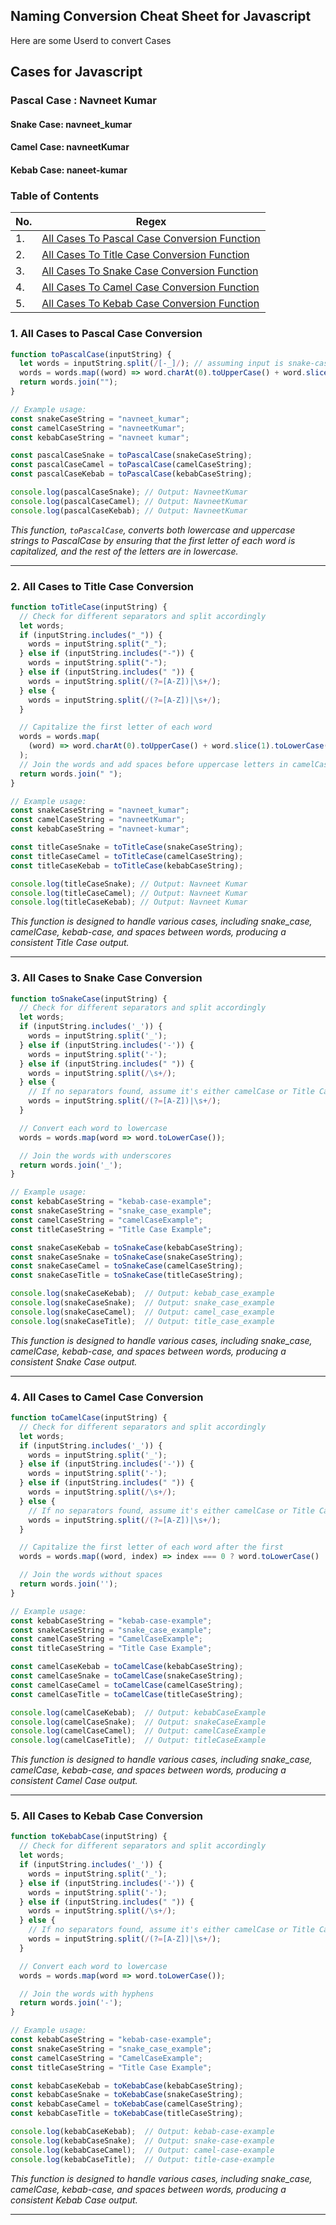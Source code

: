 ## Naming Conversion Cheat Sheet for Javascript

Here are some Userd to convert Cases

## Cases for Javascript

### Pascal Case : Navneet Kumar
#### Snake Case: navneet_kumar
#### Camel Case: navneetKumar
#### Kebab Case: naneet-kumar

### Table of Contents

| No. | Regex                                                  |
| --- | ------------------------------------------------------ |
| 1.  | [All Cases To Pascal Case Conversion Function](#1-all-cases-to-pascal-case-conversion) |
| 2.  | [All Cases To Title Case Conversion Function](#2-all-cases-to-title-case-conversion) |
| 3.  | [All Cases To Snake Case Conversion Function](#3-all-cases-to-snake-case-conversion) |
| 4.  | [All Cases To Camel Case Conversion Function](#4-all-cases-to-camel-case-conversion) |
| 5.  | [All Cases To Kebab Case Conversion Function](#5-all-cases-to-kebab-case-conversion) |

### 1. All Cases to Pascal Case Conversion

```javascript
function toPascalCase(inputString) {
  let words = inputString.split(/[-_]/); // assuming input is snake-case or kebab-case
  words = words.map((word) => word.charAt(0).toUpperCase() + word.slice(1));
  return words.join("");
}

// Example usage:
const snakeCaseString = "navneet_kumar";
const camelCaseString = "navneetKumar";
const kebabCaseString = "navneet kumar";

const pascalCaseSnake = toPascalCase(snakeCaseString);
const pascalCaseCamel = toPascalCase(camelCaseString);
const pascalCaseKebab = toPascalCase(kebabCaseString);

console.log(pascalCaseSnake); // Output: NavneetKumar
console.log(pascalCaseCamel); // Output: NavneetKumar
console.log(pascalCaseKebab); // Output: NavneetKumar
```

*This function, `toPascalCase`, converts both lowercase and uppercase strings to PascalCase by ensuring that the first letter of each word is capitalized, and the rest of the letters are in lowercase.*

---

### 2. All Cases to Title Case Conversion

```javascript
function toTitleCase(inputString) {
  // Check for different separators and split accordingly
  let words;
  if (inputString.includes("_")) {
    words = inputString.split("_");
  } else if (inputString.includes("-")) {
    words = inputString.split("-");
  } else if (inputString.includes(" ")) {
    words = inputString.split(/(?=[A-Z])|\s+/);
  } else {
    words = inputString.split(/(?=[A-Z])|\s+/);
  }

  // Capitalize the first letter of each word
  words = words.map(
    (word) => word.charAt(0).toUpperCase() + word.slice(1).toLowerCase()
  );
  // Join the words and add spaces before uppercase letters in camelCase
  return words.join(" ");
}

// Example usage:
const snakeCaseString = "navneet_kumar";
const camelCaseString = "navneetKumar";
const kebabCaseString = "navneet-kumar";

const titleCaseSnake = toTitleCase(snakeCaseString);
const titleCaseCamel = toTitleCase(camelCaseString);
const titleCaseKebab = toTitleCase(kebabCaseString);

console.log(titleCaseSnake); // Output: Navneet Kumar
console.log(titleCaseCamel); // Output: Navneet Kumar
console.log(titleCaseKebab); // Output: Navneet Kumar
```

*This function is designed to handle various cases, including snake_case, camelCase, kebab-case, and spaces between words, producing a consistent Title Case output.*

---

### 3. All Cases to Snake Case Conversion

```javascript
function toSnakeCase(inputString) {
  // Check for different separators and split accordingly
  let words;
  if (inputString.includes('_')) {
    words = inputString.split('_');
  } else if (inputString.includes('-')) {
    words = inputString.split('-');
  } else if (inputString.includes(" ")) {
    words = inputString.split(/\s+/);
  } else {
    // If no separators found, assume it's either camelCase or Title Case
    words = inputString.split(/(?=[A-Z])|\s+/);
  }

  // Convert each word to lowercase
  words = words.map(word => word.toLowerCase());

  // Join the words with underscores
  return words.join('_');
}

// Example usage:
const kebabCaseString = "kebab-case-example";
const snakeCaseString = "snake_case_example";
const camelCaseString = "camelCaseExample";
const titleCaseString = "Title Case Example";

const snakeCaseKebab = toSnakeCase(kebabCaseString);
const snakeCaseSnake = toSnakeCase(snakeCaseString);
const snakeCaseCamel = toSnakeCase(camelCaseString);
const snakeCaseTitle = toSnakeCase(titleCaseString);

console.log(snakeCaseKebab);  // Output: kebab_case_example
console.log(snakeCaseSnake);  // Output: snake_case_example
console.log(snakeCaseCamel);  // Output: camel_case_example
console.log(snakeCaseTitle);  // Output: title_case_example
```

*This function is designed to handle various cases, including snake_case, camelCase, kebab-case, and spaces between words, producing a consistent Snake Case output.*

---

### 4. All Cases to Camel Case Conversion

```javascript
function toCamelCase(inputString) {
  // Check for different separators and split accordingly
  let words;
  if (inputString.includes('_')) {
    words = inputString.split('_');
  } else if (inputString.includes('-')) {
    words = inputString.split('-');
  } else if (inputString.includes(" ")) {
    words = inputString.split(/\s+/);
  } else {
    // If no separators found, assume it's either camelCase or Title Case
    words = inputString.split(/(?=[A-Z])|\s+/);
  }

  // Capitalize the first letter of each word after the first
  words = words.map((word, index) => index === 0 ? word.toLowerCase() : word.charAt(0).toUpperCase() + word.slice(1).toLowerCase());

  // Join the words without spaces
  return words.join('');
}

// Example usage:
const kebabCaseString = "kebab-case-example";
const snakeCaseString = "snake_case_example";
const camelCaseString = "CamelCaseExample";
const titleCaseString = "Title Case Example";

const camelCaseKebab = toCamelCase(kebabCaseString);
const camelCaseSnake = toCamelCase(snakeCaseString);
const camelCaseCamel = toCamelCase(camelCaseString);
const camelCaseTitle = toCamelCase(titleCaseString);

console.log(camelCaseKebab);  // Output: kebabCaseExample
console.log(camelCaseSnake);  // Output: snakeCaseExample
console.log(camelCaseCamel);  // Output: camelCaseExample
console.log(camelCaseTitle);  // Output: titleCaseExample
```

*This function is designed to handle various cases, including snake_case, camelCase, kebab-case, and spaces between words, producing a consistent Camel Case output.*

---

### 5. All Cases to Kebab Case Conversion

```javascript
function toKebabCase(inputString) {
  // Check for different separators and split accordingly
  let words;
  if (inputString.includes('_')) {
    words = inputString.split('_');
  } else if (inputString.includes('-')) {
    words = inputString.split('-');
  } else if (inputString.includes(" ")) {
    words = inputString.split(/\s+/);
  } else {
    // If no separators found, assume it's either camelCase or Title Case
    words = inputString.split(/(?=[A-Z])|\s+/);
  }

  // Convert each word to lowercase
  words = words.map(word => word.toLowerCase());

  // Join the words with hyphens
  return words.join('-');
}

// Example usage:
const kebabCaseString = "kebab-case-example";
const snakeCaseString = "snake_case_example";
const camelCaseString = "CamelCaseExample";
const titleCaseString = "Title Case Example";

const kebabCaseKebab = toKebabCase(kebabCaseString);
const kebabCaseSnake = toKebabCase(snakeCaseString);
const kebabCaseCamel = toKebabCase(camelCaseString);
const kebabCaseTitle = toKebabCase(titleCaseString);

console.log(kebabCaseKebab);  // Output: kebab-case-example
console.log(kebabCaseSnake);  // Output: snake-case-example
console.log(kebabCaseCamel);  // Output: camel-case-example
console.log(kebabCaseTitle);  // Output: title-case-example
```

*This function is designed to handle various cases, including snake_case, camelCase, kebab-case, and spaces between words, producing a consistent Kebab Case output.*

---
